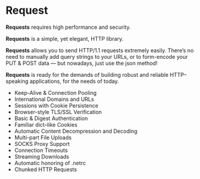 # Request
**Requests** requires high performance and security.  

**Requests** is a simple, yet elegant, HTTP library.  

**Requests** allows you to send HTTP/1.1 requests extremely easily. There’s no need to manually add query strings to your URLs, or to form-encode your PUT & POST data — but nowadays, just use the json method!  

**Requests** is ready for the demands of building robust and reliable HTTP–speaking applications, for the needs of today.
  * Keep-Alive & Connection Pooling
  * International Domains and URLs
  * Sessions with Cookie Persistence
  * Browser-style TLS/SSL Verification
  * Basic & Digest Authentication
  * Familiar dict–like Cookies
  * Automatic Content Decompression and Decoding
  * Multi-part File Uploads
  * SOCKS Proxy Support
  * Connection Timeouts
  * Streaming Downloads
  * Automatic honoring of .netrc
  * Chunked HTTP Requests
